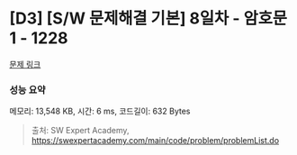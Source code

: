 # [D3] [S/W 문제해결 기본] 8일차 - 암호문1 - 1228 

[문제 링크](https://swexpertacademy.com/main/code/problem/problemDetail.do?contestProbId=AV14w-rKAHACFAYD) 

### 성능 요약

메모리: 13,548 KB, 시간: 6 ms, 코드길이: 632 Bytes



> 출처: SW Expert Academy, https://swexpertacademy.com/main/code/problem/problemList.do